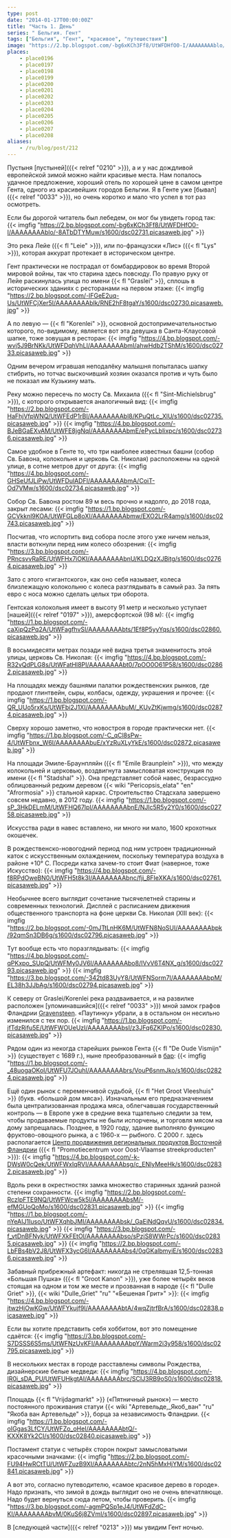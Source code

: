 ```yaml
---
type: post
date: "2014-01-17T00:00:00Z"
title: "Часть 1. День"
series: " Бельгия. Гент"
tags: ["Бельгия", "Гент", "красивое", "путешествия"]
image: "https://2.bp.blogspot.com/-bg6xKCh3Ff8/UtWFDHfO0-I/AAAAAAAAblo/-8ATbDTYMuw/s1600/dsc02731.picasaweb.jpg"
places:
    - place0196
    - place0197
    - place0198
    - place0199
    - place0200
    - place0201
    - place0202
    - place0203
    - place0204
    - place0205
    - place0206
    - place0207
    - place0208
aliases:
    - /ru/blog/post/212
---
```


Пустыня [пустыней]({{< relref "0210" >}}), а и у нас дождливой европейской зимой можно найти красивые места. Нам попалось удачное предложение, хороший отель по хорошей цене в самом центре Гента, одного из красивейших городов Бельгии. Я в Генте уже [бывал]({{< relref "0033" >}}), но очень коротко и мало что успел в тот раз осмотреть.

<!--more-->

Если бы дорогой читатель был лебедем, он мог бы увидеть город так:
{{< imgfig "https://2.bp.blogspot.com/-bg6xKCh3Ff8/UtWFDHfO0-I/AAAAAAAAblo/-8ATbDTYMuw/s1600/dsc02731.picasaweb.jpg" >}}

Это река Лейе ({{< fl "Leie" >}}), или по-французски «Лис» ({{< fl "Lys" >}}), которая аккурат протекает в историческом центре.

Гент практически не пострадал от бомбардировок во время Второй мировой войны, так что старина здесь повсюду. По правую руку от Лейе раскинулась улица по имени {{< fl "Graslei" >}}, сплошь в исторических зданиях с ресторанами на первом этаже:
{{< imgfig "https://2.bp.blogspot.com/-lFGeE2uq-Us/UtWFCjXer5I/AAAAAAAAblk/RNE2hF8tgaY/s1600/dsc02730.picasaweb.jpg" >}}

А по левую — {{< fl "Korenlei" >}}, основной достопримечательностью которого, по-видимому, является вот эта девушка в Санта-Клаусовой шапке, тоже зовущая в ресторан:
{{< imgfig "https://4.bp.blogspot.com/-wvj5J9BrNKk/UtWFDqhVhLI/AAAAAAAAbmI/ahwHdb2TShM/s1600/dsc02733.picasaweb.jpg" >}}

Одним вечером игравшая неподалёку малышня попыталась шапку стибрить, но тотчас выскочивший хозяин оказался против и чуть было не показал им Кузькину мать.

Реку можно пересечь по мосту Св. Михаила ({{< fl "Sint-Michielsbrug" >}}), с которого открывается аналогичный вид:
{{< imgfig "https://2.bp.blogspot.com/-HaFhjVfpWNQ/UtWFEdP1rBI/AAAAAAAAbl8/KPuQtLc_XlU/s1600/dsc02735.picasaweb.jpg" >}}
{{< imgfig "https://4.bp.blogspot.com/-BJeBGaEXvAM/UtWFE8jgNqI/AAAAAAAAbmE/ePycLbIixpc/s1600/dsc02736.picasaweb.jpg" >}}

Самое удобное в Генте то, что три наиболее известных башни (собор Св. Бавона, колокольня и церковь Св. Николая) расположены на одной улице, в сотне метров друг от друга:
{{< imgfig "https://4.bp.blogspot.com/-GHSeUfJLiPw/UtWFDulADFI/AAAAAAAAbmA/CoiT-Od7VMw/s1600/dsc02734.picasaweb.jpg" >}}

Собор Св. Бавона ростом 89 м весь прочно и надолго, до 2018 года, закрыт лесами:
{{< imgfig "https://1.bp.blogspot.com/-GCVkknl9KOA/UtWFGLp8oXI/AAAAAAAAbmw/EXO2LrR4amg/s1600/dsc02743.picasaweb.jpg" >}}

Посчитав, что испортить вид собора после этого уже ничем нельзя, власти воткнули перед ним колесо обозрения:
{{< imgfig "https://3.bp.blogspot.com/-PRncsvvRaRE/UtWFHx7iOKI/AAAAAAAAbnU/KLDQzXJBitg/s1600/dsc02764.picasaweb.jpg" >}}

Зато с этого «гигантского», как оно себя называет, колеса близлежащую колокольню с колеса разглядывать в самый раз. За пять евро с носа можно сделать целых три оборота.

Гентская колокольня имеет в высоту 91 метр и несколько уступает [нашей]({{< relref "0197" >}}), амерсфортской (98 м):
{{< imgfig "https://1.bp.blogspot.com/-caXipQzPq2A/UtWFagfhvSI/AAAAAAAAbts/1Ef8P5yyYqs/s1600/dsc02860.picasaweb.jpg" >}}

В восьмидесяти метрах позади неё видна третья знаменитость этой улицы, церковь Св. Николая:
{{< imgfig "https://4.bp.blogspot.com/-R32vQdPLG8s/UtWFatHl8PI/AAAAAAAAbt0/7pOO0O61P58/s1600/dsc02862.picasaweb.jpg" >}}

На площадях между башнями палатки рождественских рынков, где продают глинтвейн, сыры, колбасы, одежду, украшения и прочее:
{{< imgfig "https://1.bp.blogspot.com/-QR_UUo5rxKs/UtWFbi2J1XI/AAAAAAAAbuM/_KUvZtKjwmg/s1600/dsc02874.picasaweb.jpg" >}}

Сверху хорошо заметно, что новостроя в городе практически нет.
{{< imgfig "https://1.bp.blogspot.com/-C_qCl8sPw-4/UtWFbnx_W6I/AAAAAAAAbuE/xYzRuXLyYkE/s1600/dsc02872.picasaweb.jpg" >}}

На площади Эмиле-Браунпляйн ({{< fl "Emile Braunplein" >}}), что между колокольней и церковью, воздвигнута замысловатая конструкция по имени {{< fl "Stadshal" >}}. Она представляет собой навес, безрассудно облицованный редким деревом {{< wiki "Pericopsis_elata" "en" "Afrormosia" >}} стальной каркас. Строительство Стадсхала завершено совсем недавно, в 2012 году.
{{< imgfig "https://1.bp.blogspot.com/-sP_3HkDELmM/UtWFHQ67lpI/AAAAAAAAbnE/NJlc5R5y2Y0/s1600/dsc02758.picasaweb.jpg" >}}

Искусства ради в навес вставлено, ни много ни мало, 1600 крохотных окошечек.

В рождественско-новогодний период под ним устроен традиционный каток с искусственным охлаждением, поскольку температура воздуха в районе +10° C. Посреди катка зачем-то стоит Фиат (наверное, тоже Искусство):
{{< imgfig "https://4.bp.blogspot.com/-f8RPdOweBN0/UtWFH5t8k3I/AAAAAAAAbnc/fji_8FIeXKA/s1600/dsc02761.picasaweb.jpg" >}}

Необычнее всего выглядит сочетание тысячелетней старины и современных технологий. Дисплей с расписанием движения общественного транспорта на фоне церкви Св. Николая (XIII век):
{{< imgfig "https://2.bp.blogspot.com/-0mJTtLnHK6M/UtWFN8NoSUI/AAAAAAAAbpk/92qmSn3DB6g/s1600/dsc02796.picasaweb.jpg" >}}

Тут вообще есть что поразглядывать:
{{< imgfig "https://4.bp.blogspot.com/-qPKxpo_SUpQ/UtWFMy0JV6I/AAAAAAAAbo8/IVvV6T4NX_g/s1600/dsc02793.picasaweb.jpg" >}}
{{< imgfig "https://3.bp.blogspot.com/-342td83UyY8/UtWFNSorm7I/AAAAAAAAbpM/EL38h3JJbAg/s1600/dsc02794.picasaweb.jpg" >}}

К северу от Graslei/Korenlei река раздваивается, и на развилке расположен [упоминавшийся]({{< relref "0033" >}}) мной замок графов Фландрии [Gravensteen](http://www.gravensteengent.be/). «Паутинку» убрали, а в остальном он несильно изменился с тех пор.
{{< imgfig "https://1.bp.blogspot.com/-jfTdzRifu5E/UtWFWOUeUzI/AAAAAAAAbsI/z3JFq6ZKIPo/s1600/dsc02830.picasaweb.jpg" >}}

Рядом один из некогда старейших рынков Гента {{< fl "De Oude Vismijn" >}} (существует с 1689 г.), ныне преобразованный в [бар](http://www.oudevismijn.be/):
{{< imgfig "https://1.bp.blogspot.com/-_48uogaOKoI/UtWFU7JOuhI/AAAAAAAAbrs/VouP6snmJko/s1600/dsc02824.picasaweb.jpg" >}}

Ещё один рынок с переменчивой судьбой, {{< fl "Het Groot Vleeshuis" >}} (букв. «большой дом мяса»). Изначальным его предназначением была централизованная продажа мяса, облегчавшая государственный контроль — в Европе уже в средние века тщательно следили за тем, чтобы продаваемые продукты не были испорчены, и торговля мясом на дому запрещалась. Позднее, в 1920 году, здание выполняло функцию фруктово-овощного рынка, а с 1960-х — рыбного. С 2000 г. здесь располагается [Центр продвижения региональных продуктов Восточной Фландрии](http://www.grootvleeshuis.be/) ({{< fl "Promotiecentrum voor Oost-Vlaamse streekproducten" >}}):
{{< imgfig "https://4.bp.blogspot.com/-k-DWsW0cQek/UtWFWxIqRVI/AAAAAAAAbsg/c_ENlyMeeHk/s1600/dsc02832.picasaweb.jpg" >}}

Вдоль реки в окрестностях замка множество старинных зданий разной степени сохранности.
{{< imgfig "https://2.bp.blogspot.com/-RczlpFTE9NQ/UtWFWcw5k5I/AAAAAAAAbsM/-efMGUoQoMo/s1600/dsc02831.picasaweb.jpg" >}}
{{< imgfig "https://1.bp.blogspot.com/-nYeAIJ1Iuso/UtWFXqhbJMI/AAAAAAAAbsk/_GaEiNdQqvU/s1600/dsc02834.picasaweb.jpg" >}}
{{< imgfig "https://3.bp.blogspot.com/-f_vtDnBFNyk/UtWFXkFEtOI/AAAAAAAAbso/sPzjS8WWrPc/s1600/dsc02835.picasaweb.jpg" >}}
{{< imgfig "https://2.bp.blogspot.com/-LbFBs4bV2J8/UtWFX3ycG6I/AAAAAAAAbs4/0qGKalbmyiE/s1600/dsc02836.picasaweb.jpg" >}}

Забавный прибрежный артефакт: никогда не стрелявшая 12,5-тонная «Большая Пушка» ({{< fl "Groot Kanon" >}}), уже более четырёх веков стоящая на одном и том же месте и прозванная в народе {{< fl "Dulle Griet" >}}, {{< wiki "Dulle_Griet" "ru" "«Бешеная Грит»" >}}:
{{< imgfig "https://4.bp.blogspot.com/-jtwzHjOwKGw/UtWFYkujf9I/AAAAAAAAbtA/4wqZjtrfBrA/s1600/dsc02838.picasaweb.jpg" >}}

Если вы хотите представить себя хоббитом, вот это помещение сдаётся:
{{< imgfig "https://3.bp.blogspot.com/-S7DSSS6S5ms/UtWFNzUvKFI/AAAAAAAAbpY/Warm2i3y958/s1600/dsc02795.picasaweb.jpg" >}}

В нескольких местах в городе расставлены символы Рождества, дизайнерские белые медведи:
{{< imgfig "https://4.bp.blogspot.com/-IR0i_sDA_PU/UtWFUHkgtAI/AAAAAAAAbrc/SCIJ3RB9oS0/s1600/dsc02818.picasaweb.jpg" >}}

Площадь {{< fl "Vrijdagmarkt" >}} («Пятничный рынок») — место постоянного проживания статуи {{< wiki "Артевельде,_Якоб_ван" "ru" "Якоба ван Артевельде" >}}, борца за независимость Фландрии.
{{< imgfig "https://1.bp.blogspot.com/-oIGgas3LfCY/UtWFZo_oHeI/AAAAAAAAbtQ/-KXXK8Yk2CI/s1600/dsc02840.picasaweb.jpg" >}}

Постамент статуи с четырёх сторон покрыт замысловатыми красочными значками:
{{< imgfig "https://2.bp.blogspot.com/-FU94HwRCtTU/UtWFZuzB9XI/AAAAAAAAbtc/2nN5hMxHjYM/s1600/dsc02841.picasaweb.jpg" >}}

А вот это, согласно путеводителю, «самое красивое дерево в городе». Надо признать, что зимой в дождь выглядит оно не очень впечатляюще. Надо будет вернуться сюда летом, чтобы проверить.
{{< imgfig "https://3.bp.blogspot.com/-agmPQSp1eJ4/UtWFdZdC-KI/AAAAAAAAbvM/0KuS6j8ZVmI/s1600/dsc02897.picasaweb.jpg" >}}

В [следующей части]({{< relref "0213" >}}) мы увидим Гент ночью.
